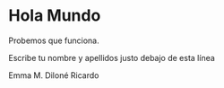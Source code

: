 # Hola Mundo

Probemos que funciona.

Escribe tu nombre y apellidos justo debajo de esta línea

Emma M. Diloné Ricardo
